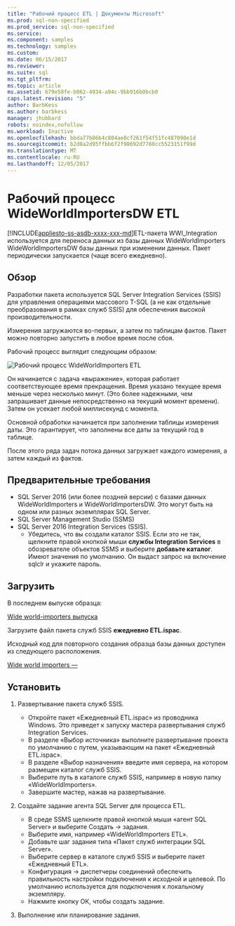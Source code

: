 ```yaml
---
title: "Рабочий процесс ETL | Документы Microsoft"
ms.prod: sql-non-specified
ms.prod_service: sql-non-specified
ms.service: 
ms.component: samples
ms.technology: samples
ms.custom: 
ms.date: 06/15/2017
ms.reviewer: 
ms.suite: sql
ms.tgt_pltfrm: 
ms.topic: article
ms.assetid: 679e58fe-b062-4934-a94c-9bb916b0bcb0
caps.latest.revision: "5"
author: BarbKess
ms.author: barbkess
manager: jhubbard
robots: noindex,nofollow
ms.workload: Inactive
ms.openlocfilehash: bbda77b86b4c804ae0cf261f54f51fc487090e1d
ms.sourcegitcommit: b2d8a2d95ffbb6f2f98692d7760cc5523151f99d
ms.translationtype: MT
ms.contentlocale: ru-RU
ms.lasthandoff: 12/05/2017
---
```

# <a name="wideworldimportersdw-etl-workflow"></a>Рабочий процесс WideWorldImportersDW ETL
[!INCLUDE[appliesto-ss-asdb-xxxx-xxx-md](../../includes/appliesto-ss-asdb-xxxx-xxx-md.md)]ETL-пакета WWI_Integration используется для переноса данных из базы данных WideWorldImporters WideWorldImportersDW базы данных при изменении данных. Пакет периодически запускается (чаще всего ежедневно).

## <a name="overview"></a>Обзор

Разработки пакета используется SQL Server Integration Services (SSIS) для управления операциями массового T-SQL (а не как отдельные преобразования в рамках служб SSIS) для обеспечения высокой производительности.

Измерения загружаются во-первых, а затем по таблицам фактов. Пакет можно повторно запустить в любое время после сбоя.

Рабочий процесс выглядит следующим образом:

 ![Рабочий процесс WideWorldImporters ETL](../../sample/world-wide-importers/media/wideworldimporters-etl-workflow.png)

Он начинается с задача «выражение», которая работает соответствующее время прекращения. Время указано текущее время меньше через несколько минут. (Это более надежными, чем запрашивает данные непосредственно на текущий момент времени). Затем он усекает любой миллисекунд с момента.

Основной обработки начинается при заполнении таблицы измерения даты. Это гарантирует, что заполнены все даты за текущий год в таблице.

После этого ряда задач потока данных загружает каждого измерения, а затем каждый из фактов.

## <a name="prerequisites"></a>Предварительные требования

- SQL Server 2016 (или более поздней версии) с базами данных WideWorldImporters и WideWorldImportersDW. Это могут быть на одном или разных экземплярах SQL Server.
- SQL Server Management Studio (SSMS)
- SQL Server 2016 Integration Services (SSIS).
  - Убедитесь, что вы создали каталог SSIS. Если это не так, щелкните правой кнопкой мыши **службы Integration Services** в обозревателе объектов SSMS и выберите **добавьте каталог**. Имеют значения по умолчанию. Он выдаст запрос на включение sqlclr и укажите пароль.


## <a name="download"></a>Загрузить

В последнем выпуске образца:

[Wide world-importers выпуска](http://go.microsoft.com/fwlink/?LinkID=800630)

Загрузите файл пакета служб SSIS **ежедневно ETL.ispac**.

Исходный код для повторного создания образца базы данных доступен из следующего расположения.

[Wide world importers —](https://github.com/Microsoft/sql-server-samples/tree/master/samples/databases/wide-world-importers/wwi-integration-etl)

## <a name="install"></a>Установить

1. Развертывание пакета служб SSIS.
   - Откройте пакет «Ежедневный ETL.ispac» из проводника Windows. Это приведет к запуску мастера развертывания служб Integration Services.
   - В разделе «Выбор источника» выполните развертывание проекта по умолчанию с путем, указывающим на пакет «Ежедневный ETL.ispac».
   - В разделе «Выбор назначения» введите имя сервера, на котором размещен каталог служб SSIS.
   - Выберите путь в каталоге служб SSIS, например в новую папку «WideWorldImporters».
   - Завершите мастер, нажав на развертывание.

2. Создайте задание агента SQL Server для процесса ETL.
   - В среде SSMS щелкните правой кнопкой мыши «агент SQL Server» и выберите Создать -> задания.
   - Выберите имя, например «WideWorldImporters ETL».
   - Добавьте шаг задания типа «Пакет служб интеграции SQL Server».
   - Выберите сервер в каталоге служб SSIS и выберите пакет «Ежедневный ETL».
   - Конфигурация -> диспетчеры соединений обеспечить правильность настройки подключения к исходной и целевой. По умолчанию используется для подключения к локальному экземпляру.
   - Нажмите кнопку ОК, чтобы создать задание.

3. Выполнение или планирование задания.
